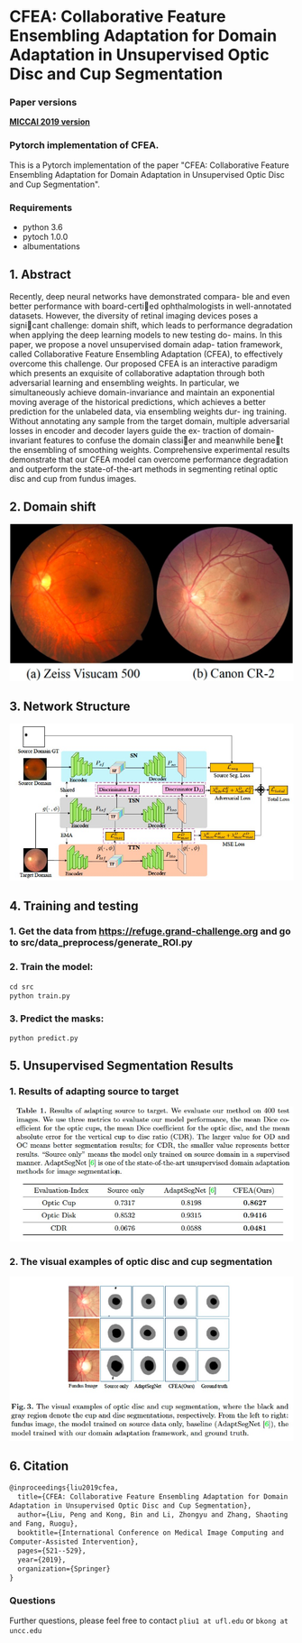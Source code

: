 # CFEA: Collaborative Feature Ensembling Adaptation for Domain Adaptation in Unsupervised Optic Disc and Cup Segmentation

### Paper versions

[**MICCAI 2019 version**](https://arxiv.org/pdf/1908.06912.pdf)

### Pytorch implementation of CFEA.

This is a Pytorch implementation of the paper "CFEA: Collaborative Feature Ensembling Adaptation for Domain Adaptation in Unsupervised Optic Disc and Cup Segmentation". 

### Requirements

* python 3.6
* pytoch 1.0.0
* albumentations

## 1. Abstract

Recently, deep neural networks have demonstrated compara-
ble and even better performance with board-certied ophthalmologists in
well-annotated datasets. However, the diversity of retinal imaging devices
poses a signicant challenge: domain shift, which leads to performance
degradation when applying the deep learning models to new testing do-
mains. In this paper, we propose a novel unsupervised domain adap-
tation framework, called Collaborative Feature Ensembling Adaptation
(CFEA), to effectively overcome this challenge. Our proposed CFEA
is an interactive paradigm which presents an exquisite of collaborative
adaptation through both adversarial learning and ensembling weights. In
particular, we simultaneously achieve domain-invariance and maintain an
exponential moving average of the historical predictions, which achieves
a better prediction for the unlabeled data, via ensembling weights dur-
ing training. Without annotating any sample from the target domain,
multiple adversarial losses in encoder and decoder layers guide the ex-
traction of domain-invariant features to confuse the domain classier and
meanwhile benet the ensembling of smoothing weights. Comprehensive
experimental results demonstrate that our CFEA model can overcome
performance degradation and outperform the state-of-the-art methods
in segmenting retinal optic disc and cup from fundus images.

## 2. Domain shift 

![Image of Domain shift](figures/domains.jpg)

## 3. Network Structure
![Image of Network](figures/framework.jpg)

 
## 4. Training and testing
### 1.  Get the data from https://refuge.grand-challenge.org and go to src/data_preprocess/generate_ROI.py 

### 2. Train the model:
 
   ```shell
   cd src
   python train.py
   ```
### 3. Predict the masks:

   ```shell
   python predict.py
   ```
## 5. Unsupervised Segmentation Results

### 1. Results of adapting source to target
![Image of result-table](figures/result-tabel.jpg)
 
 
### 2. The visual examples of optic disc and cup segmentation
![Image of result-fig](figures/result-fig.jpg)

## 6. Citation
```
@inproceedings{liu2019cfea,
  title={CFEA: Collaborative Feature Ensembling Adaptation for Domain Adaptation in Unsupervised Optic Disc and Cup Segmentation},
  author={Liu, Peng and Kong, Bin and Li, Zhongyu and Zhang, Shaoting and Fang, Ruogu},
  booktitle={International Conference on Medical Image Computing and Computer-Assisted Intervention},
  pages={521--529},
  year={2019},
  organization={Springer}
}
```
### Questions

Further questions, please feel free to contact `pliu1 at ufl.edu` or `bkong at uncc.edu`
